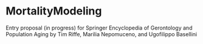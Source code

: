 # MortalityModeling
Entry proposal (in progress) for Springer Encyclopedia of Gerontology and Population Aging
by Tim Riffe, Marilia Nepomuceno, and Ugofilippo Basellini
